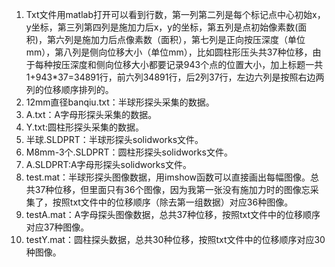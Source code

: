   1.  Txt文件用matlab打开可以看到行数，第一列第二列是每个标记点中心初始x，y坐标，第三列第四列是施加力后x，y的坐标，第五列是点初始像素数(面积)，第六列是施加力后点像素数（面积），第七列是正向按压深度（单位mm），第八列是侧向位移大小（单位mm），比如圆柱形压头共37种位移，由于每种按压深度和侧向位移大小都要记录943个点的位置大小，加上标题一共1+943*37=34891行，前六列34891行，后2列37行，左边六列是按照右边两列的位移顺序排列的。
  2.  12mm直径banqiu.txt：半球形探头采集的数据。
  3.  A.txt：A字母形探头采集的数据。
  4.  Y.txt:圆柱形探头采集的数据。
  5.  半球.SLDPRT：半球形探头solidworks文件。
  6.  M8mm-3个.SLDPRT：圆柱形探头solidworks文件。
  7.  A.SLDPRT:A字母形探头solidworks文件。
  8.  test.mat：半球形探头图像数据，用imshow函数可以直接画出每幅图像。总共37种位移，但里面只有36个图像，因为我第一张没有施加力时的图像忘采集了，按照txt文件中的位移顺序（除去第一组数据）对应36种图像。
  9.  testA.mat：A字母探头图像数据，总共37种位移，按照txt文件中的位移顺序对应37种图像。
  10.  testY.mat：圆柱探头数据，总共30种位移，按照txt文件中的位移顺序对应30种图像。
